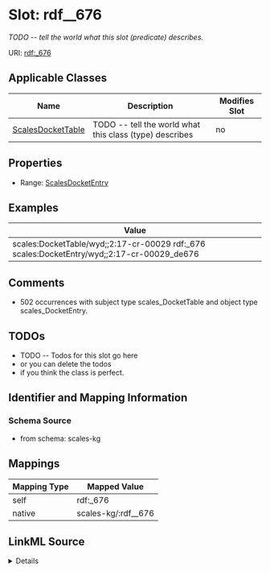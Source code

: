 

# Slot: rdf__676


_TODO -- tell the world what this slot (predicate) describes._





URI: [rdf:_676](http://www.w3.org/1999/02/22-rdf-syntax-ns#_676)



<!-- no inheritance hierarchy -->





## Applicable Classes

| Name | Description | Modifies Slot |
| --- | --- | --- |
| [ScalesDocketTable](../classes/ScalesDocketTable.md) | TODO -- tell the world what this class (type) describes |  no  |







## Properties

* Range: [ScalesDocketEntry](../classes/ScalesDocketEntry.md)






## Examples

| Value |
| --- |
| scales:DocketTable/wyd;;2:17-cr-00029 rdf:_676 scales:DocketEntry/wyd;;2:17-cr-00029_de676 |

## Comments

* 502 occurrences with subject type scales_DocketTable and object type scales_DocketEntry.

## TODOs

* TODO -- Todos for this slot go here
* or you can delete the todos
* if you think the class is perfect.

## Identifier and Mapping Information







### Schema Source


* from schema: scales-kg




## Mappings

| Mapping Type | Mapped Value |
| ---  | ---  |
| self | rdf:_676 |
| native | scales-kg/:rdf__676 |




## LinkML Source

<details>
```yaml
name: rdf__676
description: TODO -- tell the world what this slot (predicate) describes.
todos:
- TODO -- Todos for this slot go here
- or you can delete the todos
- if you think the class is perfect.
comments:
- 502 occurrences with subject type scales_DocketTable and object type scales_DocketEntry.
examples:
- value: scales:DocketTable/wyd;;2:17-cr-00029 rdf:_676 scales:DocketEntry/wyd;;2:17-cr-00029_de676
from_schema: scales-kg
rank: 1000
slot_uri: rdf:_676
alias: rdf__676
domain_of:
- scales_DocketTable
range: scales_DocketEntry

```
</details>